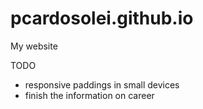 # pcardosolei.github.io
My website

TODO

- responsive paddings in small devices
- finish the information on career
